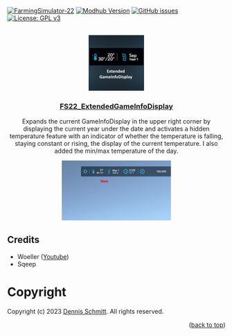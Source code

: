 <a name="readme-top"></a>

[![FarmingSimulator-22](https://img.shields.io/badge/FarmingSimulator-22-blue?style=flat-square)](https://www.farming-simulator.com/)
[![Modhub Version](https://img.shields.io/badge/Modhub-v1.0.0.0-green?style=flat-square)](https://farming-simulator.com/mod.php?mod_id=267536)
[![GitHub issues](https://img.shields.io/github/issues/Peppie84/FS22_ExtendedGameInfoDisplay?style=flat-square)](https://github.com/Peppie84/FS22_ExtendedGameInfoDisplay/issues)
[![License: GPL v3](https://img.shields.io/badge/License-GPLv3-blue?style=flat-square)](https://www.gnu.org/licenses/gpl-3.0)

<br />
<div align="center">

<a href="https://farming-simulator.com/mod.php?mod_id=267536">
    <img src="documents/mod_icon.jpg" style="width: 128px;">
</a>

<h3 align="center"><u>FS22_ExtendedGameInfoDisplay</u></h3>

<p align="center">
    Expands the current GameInfoDisplay in the upper right corner by displaying the current year under the date and activates a hidden temperature feature with an indicator of whether the temperature is falling, staying constant or rising, the display of the current temperature. I also added the min/max temperature of the day.
</p>

</div>

<div align='center'>
    <img src="documents/screen1.png" style="width: 50%;">
</div>

## Credits
* Woeller ([Youtube](https://www.youtube.com/@woeller))
* Sqeep

# Copyright
Copyright (c) 2023 [Dennis Schmitt](https://github.com/peppie23).
All rights reserved.

<p align="right">(<a href="#readme-top">back to top</a>)</p>